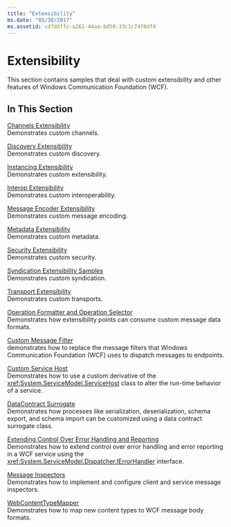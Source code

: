 ```yaml
---
title: "Extensibility"
ms.date: "03/30/2017"
ms.assetid: cd7ddffc-a261-44aa-bd50-33c1c74f0df0
---
```

# Extensibility
This section contains samples that deal with custom extensibility and other features of Windows Communication Foundation (WCF).  
  
## In This Section  
 [Channels Extensibility](../../../../docs/framework/wcf/samples/channels-extensibility.md)  
 Demonstrates custom channels.  
  
 [Discovery Extensibility](/previous-versions/dotnet/netframework-4.0/dd807503(v%3dvs.100))  
 Demonstrates custom discovery.  
  
 [Instancing Extensibility](../../../../docs/framework/wcf/samples/instancing-extensibility.md)  
 Demonstrates custom extensibility.  
  
 [Interop Extensibility](../../../../docs/framework/wcf/samples/interop-extensibility.md)  
 Demonstrates custom interoperability.  
  
 [Message Encoder Extensibility](../../../../docs/framework/wcf/samples/message-encoder-extensibility.md)  
 Demonstrates custom message encoding.  
  
 [Metadata Extensibility](../../../../docs/framework/wcf/samples/metadata-extensibility.md)  
 Demonstrates custom metadata.  
  
 [Security Extensibility](../../../../docs/framework/wcf/samples/security-extensibility.md)  
 Demonstrates custom security.  
  
 [Syndication Extensibility Samples](../../../../docs/framework/wcf/samples/syndication-extensibility-samples.md)  
 Demonstrates custom syndication.  
  
 [Transport Extensibility](../../../../docs/framework/wcf/samples/transport-extensibility.md)  
 Demonstrates custom transports.
  
 [Operation Formatter and Operation Selector](../../../../docs/framework/wcf/samples/operation-formatter-and-operation-selector.md)  
 Demonstrates how extensibility points can consume custom message data formats.  
  
 [Custom Message Filter](../../../../docs/framework/wcf/samples/custom-message-filter.md)  
 demonstrates how to replace the message filters that Windows Communication Foundation (WCF) uses to dispatch messages to endpoints.  
  
 [Custom Service Host](../../../../docs/framework/wcf/samples/custom-service-host.md)  
 Demonstrates how to use a custom derivative of the <xref:System.ServiceModel.ServiceHost> class to alter the run-time behavior of a service.  
  
 [DataContract Surrogate](../../../../docs/framework/wcf/samples/datacontract-surrogate.md)  
 Demonstrates how processes like serialization, deserialization, schema export, and schema import can be customized using a data contract surrogate class.  
  
 [Extending Control Over Error Handling and Reporting](../../../../docs/framework/wcf/samples/extending-control-over-error-handling-and-reporting.md)  
 Demonstrates how to extend control over error handling and error reporting in a WCF service using the <xref:System.ServiceModel.Dispatcher.IErrorHandler> interface.  
  
 [Message Inspectors](../../../../docs/framework/wcf/samples/message-inspectors.md)  
 Demonstrates how to implement and configure client and service message inspectors.  
  
 [WebContentTypeMapper](../../../../docs/framework/wcf/samples/webcontenttypemapper-sample.md)  
 Demonstrates how to map new content types to WCF message body formats.
